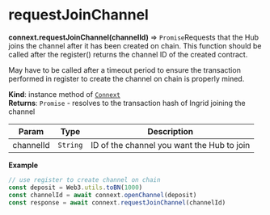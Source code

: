 # requestJoinChannel

**connext.requestJoinChannel\(**channelId**\)** ⇒ `Promise`Requests that the Hub joins the channel after it has been created on chain. This function should be called after the register\(\) returns the channel ID of the created contract.

May have to be called after a timeout period to ensure the transaction performed in register to create the channel on chain is properly mined.

**Kind**: instance method of [`Connext`](./#Connext)  
**Returns**: `Promise` - resolves to the transaction hash of Ingrid joining the channel

| Param | Type | Description |
| --- | --- | --- |
| channelId | `String` | ID of the channel you want the Hub to join |

**Example**

```javascript
// use register to create channel on chain
const deposit = Web3.utils.toBN(1000)
const channelId = await connext.openChannel(deposit)
const response = await connext.requestJoinChannel(channelId)
```

